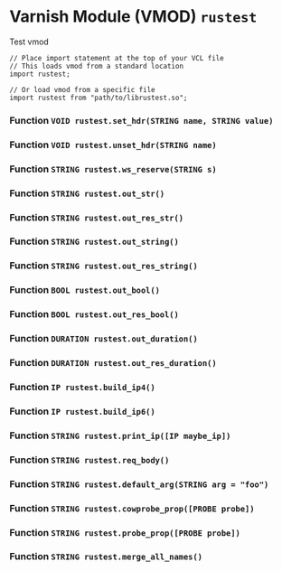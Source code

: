 <!--

   !!!!!!  WARNING: DO NOT EDIT THIS FILE!

   This file was generated from the Varnish VMOD source code.
   It will be automatically updated on each build.

-->
# Varnish Module (VMOD) `rustest`

Test vmod

```vcl
// Place import statement at the top of your VCL file
// This loads vmod from a standard location
import rustest;

// Or load vmod from a specific file
import rustest from "path/to/librustest.so";
```

### Function `VOID rustest.set_hdr(STRING name, STRING value)`

### Function `VOID rustest.unset_hdr(STRING name)`

### Function `STRING rustest.ws_reserve(STRING s)`

### Function `STRING rustest.out_str()`

### Function `STRING rustest.out_res_str()`

### Function `STRING rustest.out_string()`

### Function `STRING rustest.out_res_string()`

### Function `BOOL rustest.out_bool()`

### Function `BOOL rustest.out_res_bool()`

### Function `DURATION rustest.out_duration()`

### Function `DURATION rustest.out_res_duration()`

### Function `IP rustest.build_ip4()`

### Function `IP rustest.build_ip6()`

### Function `STRING rustest.print_ip([IP maybe_ip])`

### Function `STRING rustest.req_body()`

### Function `STRING rustest.default_arg(STRING arg = "foo")`

### Function `STRING rustest.cowprobe_prop([PROBE probe])`

### Function `STRING rustest.probe_prop([PROBE probe])`

### Function `STRING rustest.merge_all_names()`
